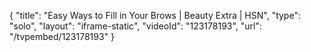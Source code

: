 {
    "title": "Easy Ways to Fill in Your Brows | Beauty Extra | HSN",
    "type": "solo",
    "layout": "iframe-static",
    "videoId": "123178193",
    "url": "\/tvpembed\/123178193"
}